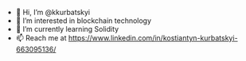 - 👋 Hi, I’m @kkurbatskyi
- 👀 I’m interested in blockchain technology
- 🌱 I’m currently learning Solidity
- 📫 Reach me at https://www.linkedin.com/in/kostiantyn-kurbatskyi-663095136/
